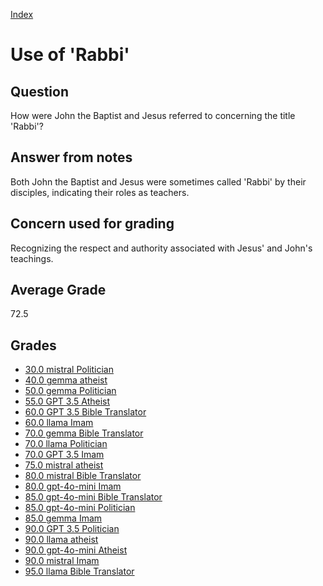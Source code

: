 
[Index](../../index.md)
# Use of 'Rabbi'
## Question
How were John the Baptist and Jesus referred to concerning the title 'Rabbi'?

## Answer from notes
Both John the Baptist and Jesus were sometimes called 'Rabbi' by their disciples, indicating their roles as teachers.

## Concern used for grading
Recognizing the respect and authority associated with Jesus' and John's teachings.

## Average Grade
72.5

## Grades
 * [30.0 mistral Politician](../answers/mistral_Politician/Use_of_'Rabbi'.md)
 * [40.0 gemma atheist](../answers/gemma_atheist/Use_of_'Rabbi'.md)
 * [50.0 gemma Politician](../answers/gemma_Politician/Use_of_'Rabbi'.md)
 * [55.0 GPT 3.5 Atheist](../answers/GPT_3.5_Atheist/Use_of_'Rabbi'.md)
 * [60.0 GPT 3.5 Bible Translator](../answers/GPT_3.5_Bible_Translator/Use_of_'Rabbi'.md)
 * [60.0 llama Imam](../answers/llama_Imam/Use_of_'Rabbi'.md)
 * [70.0 gemma Bible Translator](../answers/gemma_Bible_Translator/Use_of_'Rabbi'.md)
 * [70.0 llama Politician](../answers/llama_Politician/Use_of_'Rabbi'.md)
 * [70.0 GPT 3.5 Imam](../answers/GPT_3.5_Imam/Use_of_'Rabbi'.md)
 * [75.0 mistral atheist](../answers/mistral_atheist/Use_of_'Rabbi'.md)
 * [80.0 mistral Bible Translator](../answers/mistral_Bible_Translator/Use_of_'Rabbi'.md)
 * [80.0 gpt-4o-mini Imam](../answers/gpt-4o-mini_Imam/Use_of_'Rabbi'.md)
 * [85.0 gpt-4o-mini Bible Translator](../answers/gpt-4o-mini_Bible_Translator/Use_of_'Rabbi'.md)
 * [85.0 gpt-4o-mini Politician](../answers/gpt-4o-mini_Politician/Use_of_'Rabbi'.md)
 * [85.0 gemma Imam](../answers/gemma_Imam/Use_of_'Rabbi'.md)
 * [90.0 GPT 3.5 Politician](../answers/GPT_3.5_Politician/Use_of_'Rabbi'.md)
 * [90.0 llama atheist](../answers/llama_atheist/Use_of_'Rabbi'.md)
 * [90.0 gpt-4o-mini Atheist](../answers/gpt-4o-mini_Atheist/Use_of_'Rabbi'.md)
 * [90.0 mistral Imam](../answers/mistral_Imam/Use_of_'Rabbi'.md)
 * [95.0 llama Bible Translator](../answers/llama_Bible_Translator/Use_of_'Rabbi'.md)
